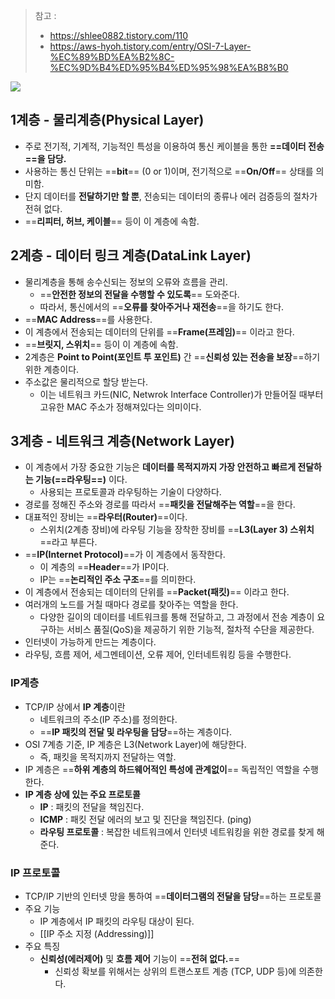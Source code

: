 
> 참고 : 
> - https://shlee0882.tistory.com/110
> - https://aws-hyoh.tistory.com/entry/OSI-7-Layer-%EC%89%BD%EA%B2%8C-%EC%9D%B4%ED%95%B4%ED%95%98%EA%B8%B0


![](../../../assets/OSI7%20and%20TCPIP4.png)

## 1계층 - 물리계층(Physical Layer)

- 주로 전기적, 기계적, 기능적인 특성을 이용하여 통신 케이블을 통한 **==데이터 전송==을 담당.**
- 사용하는 통신 단위는 ==**bit**== (0 or 1)이며, 전기적으로 ==**On/Off**== 상태를 의미함.
- 단지 데이터를 **전달하기만 할 뿐**, 전송되는 데이터의 종류나 에러 검증등의 절차가 전혀 없다.
- ==**리피터, 허브, 케이블**== 등이 이 계층에 속함.


## 2계층 - 데이터 링크 계층(DataLink Layer)

- 물리계층을 통해 송수신되는 정보의 오류와 흐름을 관리.
	- ==**안전한 정보의 전달을 수행할 수 있도록**== 도와준다.
	- 따라서, 통신에서의 ==**오류를 찾아주거나 재전송**==을 하기도 한다.
- ==**MAC Address**==를 사용한다.
- 이 계층에서 전송되는 데이터의 단위를 ==**Frame(프레임)**== 이라고 한다.
- ==**브릿지, 스위치**== 등이 이 계층에 속함.
- 2계층은 **Point to Point(포인트 투 포인트)** 간 ==**신뢰성 있는 전송을 보장**==하기 위한 계층이다.
- 주소값은 물리적으로 할당 받는다.
	- 이는 네트워크 카드(NIC, Netwrok Interface Controller)가 만들어질 때부터 고유한 MAC 주소가 정해져있다는 의미이다.


## 3계층 - 네트워크 계층(Network Layer)

- 이 계층에서 가장 중요한 기능은 **데이터를 목적지까지 가장 안전하고 빠르게 전달하는 기능(==라우팅==)** 이다.
	- 사용되는 프로토콜과 라우팅하는 기술이 다양하다.
- 경로를 정해진 주소와 경로를 따라서 ==**패킷을 전달해주는 역할**==을 한다.
- 대표적인 장비는 ==**라우터(Router)**==이다.
	- 스위치(2계층 장비)에 라우팅 기능을 장착한 장비를 ==**L3(Layer 3) 스위치**==라고 부른다.
- ==**IP(Internet Protocol)**==가 이 계층에서 동작한다.
	- 이 계층의 ==**Header**==가 IP이다.
	- IP는 ==**논리적인 주소 구조**==를 의미한다.
- 이 계층에서 전송되는 데이터의 단위를 ==**Packet(패킷)**== 이라고 한다.
- 여러개의 노드를 거칠 때마다 경로를 찾아주는 역할을 한다.
	- 다양한 길이의 데이터를 네트워크를 통해 전달하고, 그 과정에서 전송 계층이 요구하는 서비스 품질(QoS)을 제공하기 위한 기능적, 절차적 수단을 제공한다.
- 인터넷이 가능하게 만드는 계층이다.
- 라우팅, 흐름 제어, 세그멘테이션, 오류 제어, 인터네트워킹 등을 수행한다.

### IP계층

- TCP/IP 상에서 **IP 계층**이란
	- 네트워크의 주소(IP 주소)를 정의한다.
	- ==**IP 패킷의 전달 및 라우팅을 담당**==하는 계층이다.
- OSI 7계층 기준, IP 계층은 L3(Network Layer)에 해당한다.
	- 즉, 패킷을 목적지까지 전달하는 역할.
- IP 계층은 ==**하위 계층의 하드웨어적인 특성에 관계없이**== 독립적인 역할을 수행한다.
- **IP 계층 상에 있는 주요 프로토콜**
	- **IP** : 패킷의 전달을 책임진다.
	- **ICMP** : 패킷 전달 에러의 보고 및 진단을 책임진다. (ping)
	- **라우팅 프로토콜** : 복잡한 네트워크에서 인터넷 네트워킹을 위한 경로를 찾게 해준다.

### IP 프로토콜

- TCP/IP 기반의 인터넷 망을 통하여 ==**데이터그램의 전달을 담당**==하는 프로토콜
- 주요 기능
	- IP 계층에서 IP 패킷의 라우팅 대상이 된다.
	- [[IP 주소 지정 (Addressing)]]
- 주요 특징
	- **신뢰성(에러제어)** 및 **흐름 제어** 기능이 ==**전혀 없다.**==
		- 신뢰성 확보를 위해서는 상위의 트랜스포트 계층 (TCP, UDP 등)에 의존한다.
	

